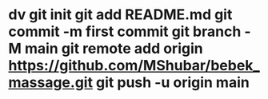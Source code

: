 # dv git init git add README.md git commit -m first commit git branch -M main git remote add origin https://github.com/MShubar/bebek_massage.git git push -u origin main
